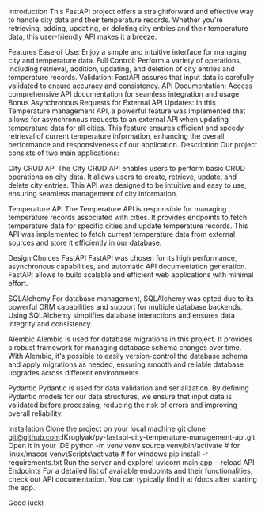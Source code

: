 Introduction
This FastAPI project offers a straightforward and effective way to handle city data and their temperature records. Whether you're retrieving, adding, updating, or deleting city entries and their temperature data, this user-friendly API makes it a breeze.

Features
Ease of Use: Enjoy a simple and intuitive interface for managing city and temperature data.
Full Control: Perform a variety of operations, including retrieval, addition, updating, and deletion of city entries and temperature records.
Validation: FastAPI assures that input data is carefully validated to ensure accuracy and consistency.
API Documentation: Access comprehensive API documentation for seamless integration and usage.
Bonus
Asynchronous Requests for External API Updates: In this Temperature management API, a powerful feature was implemented that allows for asynchronous requests to an external API when updating temperature data for all cities. This feature ensures efficient and speedy retrieval of current temperature information, enhancing the overall performance and responsiveness of our application.
Description
Our project consists of two main applications:

City CRUD API
The City CRUD API enables users to perform basic CRUD operations on city data. It allows users to create, retrieve, update, and delete city entries. This API was designed to be intuitive and easy to use, ensuring seamless management of city information.

Temperature API
The Temperature API is responsible for managing temperature records associated with cities. It provides endpoints to fetch temperature data for specific cities and update temperature records. This API was implemented to fetch current temperature data from external sources and store it efficiently in our database.

Design Choices
FastAPI
FastAPI was chosen for its high performance, asynchronous capabilities, and automatic API documentation generation. FastAPI allows to build scalable and efficient web applications with minimal effort.

SQLAlchemy
For database management, SQLAlchemy was opted due to its powerful ORM capabilities and support for multiple database backends. Using SQLAlchemy simplifies database interactions and ensures data integrity and consistency.

Alembic
Alembic is used for database migrations in this project. It provides a robust framework for managing database schema changes over time. With Alembic, it's possible to easily version-control the database schema and apply migrations as needed, ensuring smooth and reliable database upgrades across different environments.

Pydantic
Pydantic is used for data validation and serialization. By defining Pydantic models for our data structures, we ensure that input data is validated before processing, reducing the risk of errors and improving overall reliability.

Installation
Clone the project on your local machine
git clone git@github.com:IKruglyak/py-fastapi-city-temperature-management-api.git
Open it in your IDE
python -m venv venv
source venv/bin/activate  # for linux/macos
venv\Scripts\activate  # for windows
pip install -r requirements.txt
Run the server and explore!
uvicorn main:app --reload
API Endpoints
For a detailed list of available endpoints and their functionalities, check out API documentation. You can typically find it at /docs after starting the app.

Good luck!